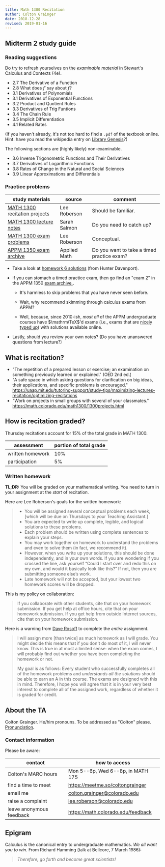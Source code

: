 ```yaml
---
title: Math 1300 Recitation
author: Colton Grainger
date: 2018-12-28
revised: 2019-01-16
---
```


## Midterm 2 study guide

### Reading suggestions

Do try to refresh yourselves on the *examinable material* in Stewart's Calculus and Contexts (4e).

- 2.7 The Derivative of a Function
- 2.8 What does $f'$ say about $f$?
- 3.1 Derivatives of Polynomials
- 3.1 Derivatives of Exponential Functions
- 3.2 Product and Quotient Rules
- 3.3 Derivatives of Trig Funtions
- 3.4 The Chain Rule
- 3.5 Implicit Differentiation
- 4.1 Related Rates

(If you haven't already, it's not too hard to find a `.pdf` of the textbook online. Hint: have you read the wikipedia entry on [Library Genesis](https://en.wikipedia.org/wiki/Library_Genesis)?)

The following sections are (highly likely) non-examinable.

- 3.6 Inverse Trigonometric Functions and Their Derivatives
- 3.7 Derivatives of Logarithmic Functions
- 3.8 Rates of Change in the Natural and Social Sciences
- 3.9 Linear Approximations and Differentials

### Practice problems

study materials | source | comment
--- | --- | ---
[MATH 1300 recitation projects](https://math.colorado.edu/math1300/1300projects.html) | Lee Roberson | Should be familiar.
[ MATH 1300 lecture notes ]( http://math.colorado.edu/~sasa4279/Spring2016_MATH1300-012.html ) | Sarah Salmon | Do you need to catch up?
[ MATH 1300 exam problems ]( https://math.colorado.edu/math1300/1300exams.html ) | Lee Roberson | Conceptual.
[ APPM 1350 exam archive ]( https://www.colorado.edu/amath/academics/exam-archives/appm-1350-exam-archive )  | Applied Math | Do you want to take a timed practice exam?
- Take a look at [homework 6 solutions](https://github.com/coltongrainger/fy19ta/raw/master/2019-02-28-davenport-solutions.pdf) (from Hunter Davenport).

- If you can stomach a timed practice exam, then go find an "exam 2" in the APPM 1350  [ exam archive ]( https://www.colorado.edu/amath/academics/exam-archives/appm-1350-exam-archive ). 

    - It's harmless to skip problems that you have never seen before. 

    - Wait, why recommend skimming through calculus exams from APPM? 
    
    - Well, because, since 2010-ish, *most all* of the APPM undergraduate courses have $\mathrm\TeX$'d exams (i.e., exams that are [nicely typed up](https://en.wikipedia.org/wiki/TeX)) with solutions available online. 

- Lastly, should you review your own notes? (Do you have unanswered questions from lecture?)

## What is recitation?

- "The repetition of a prepared lesson or exercise; an examination on something previously learned or explained." (OED 2nd ed.)
- "A safe space in which asking questions for clarification on big ideas, their applications, and specific problems is encouraged." <https://uaap.mit.edu/tutoring-support/study-tips/maximizing-lectures-recitation/optimizing-recitations>
- "Work on projects in small groups with several of your classmates." <https://math.colorado.edu/math1300/1300projects.html>

## How is recitation graded?

Thursday recitations account for 15% of the total grade in MATH 1300.

assessment | portion of total grade
--- | ---
written homework  | 10%
participation | 5%

### Written homework 

**TL;DR:** You will be graded on your mathematical writing. You need to turn in your assignment at the *start* of recitation.

Here are Lee Roberson's goals for the written homework:

> - You will be assigned several conceptual problems each week, [which will be due on Thursdays to your Teaching Assistant.]
> - You are expected to write up complete, legible, and logical solutions to these problems.
> - Each problem should be written using complete sentences to explain your steps.
> - You may work together on homework to understand the problems and even to solve them (in fact, we recommend it).
> - However, when you write up your solutions, this should be done independently, and in your own words. If you are wondering if you crossed the line, ask yourself “Could I start over and redo this on my own, and would it basically look like this?” If not, then you are submitting someone else’s work.
> - Late homework will not be accepted, but your lowest two homework scores will be dropped.

This is my policy on collaboration:

>  If you collaborate with other students, cite that on your homework submission. If you get help at office hours, cite that on your homework submission. If you get help from outside Internet sources, cite that on your homework submission.

Here is a warning from [Dave Rosoff](https://github.com/daverosoff/Math352ModelCourse/blob/master/M352_S2013_syllabus.tex) to complete the *entire* assignment.

> I will assign more [than twice] as much homework as I will grade. You might decide this means that if you don't do most of it, I will never know. This is true in at most a limited sense: when the exam comes, I will probably find out whether you have been completing the homework or not.
>
> My goal is as follows: Every student who successfully completes all of the homework problems and *understands all the solutions* should be able to earn an A in this course. The exams are designed with this in mind. Therefore, I hope you will agree that it is in your very best interest to complete all of the assigned work, regardless of whether it is graded for credit.

## About the TA

Colton Grainger. He/him pronouns. To be addressed as "Colton" please. [Pronunciation](https://youtu.be/oMFaJDEVHVQ?t=2).

### Contact information

Please be aware: 

contact | how to access
--- | ---
Colton's MARC hours | Mon 5--6p, Wed 6--8p, in MATH 175
find a time to meet | <https://meetme.so/coltongrainger>
email me | [colton.grainger@colorado.edu](mailto:colton.grainger@colorado.edu)
raise a complaint | [lee.roberson@colorado.edu](mailto:lee.roberson@colorado.edu)
leave anonymous feedback | <https://math.colorado.edu/feedback>

<!--
### Student evaluations

Here are select comments from my Fall 2018 evaluations. Following the example set by [Kate Stange](https://math.colorado.edu/~kstange/evals-brown-comments.html) I have included negative comments and tried to give a representative cross-section.

Fall 2018 Sections | Enrolled Students  | Responded Students  | Response Rates
--- | --- | --- | --- | --- | ---
MATH 1300 (008)  | 25  | 21  | 84%
MATH 1300 (023)  | 27  | 20  | 74.07%
MATH 1300 (880)  | 15  | 13  | 86.67%
Overall  | 67  | 54  | 80.6%

> - Colton challenged our knowledge in this class to a very beneficial degree and I don't think any other could replicate that.
> - I appreciate the enthusiasm and love for calculus that you bring into the classroom. You're always willing to politely help out students with questions, and you have the knowledge to give them thorough answers. I realize this is a college course, but your grading also tends to be tough (more applicable at the beginning of the semester, I believe), which can be frustrating when the work is correct but the style is a little off. You're probably preparing us for the test though, which is a fair reason! 
> - Please call on students less in class, I don't think any of us enjoy the surprise, even when we know the material. Having volunteers write their answers up on the chalkboard is a decent way to get the entire class involved though (if you don't put them on the spot)!
> - I did not feel the attendance quizzes were helpful, they were beyond the scope and level of this class and did not serve much purpose for me.

- During the period of recitation, I was challenged by my TA and was answering questions that pushed my limits of how I think about calculus. Any questions I had were answered during this period.
- I appreciate your support to this subject. 
- colton is good in class and knows the material. at times it seems like he's afraid to approach us, we're all human!
- A little bit nervous in front of students. That is comforting to know as a student because there is no superiority complex or power roles. Thus, when he teaches, a student can see him as totally equal.

**Negative.**

- I thought the quizzes for the attendance were so challenging and conceptual that I never knew how to begin answering them and ended up guessing every time. Even though we got the answers I would have learned a lot more if the questions were easier and more relevant to the course.
- Knows the material well, sometimes overcomplicates explanations, be more firm about asking people to come up and explain or asking the LA to do something
- Explained the content very thoroughly with lots of detail. Sometimes his explanations were too intricate and was hard to understand as a student. He is very well knowledged on the content, however.
- way too many terms we didn’t understand which is the worst way possible to teach concepts that are already difficult. Please dumb it down
- I am left more confused each time after I talk to Mr. Grainger
- I did not feel the attendance quizzes were helpful, they were beyond the scope and level of this class and did not serve much purpose for me.
- Dishonest and unfair
-->

## Epigram

Calculus is the canonical entry to undergraduate mathematics. *We all want you to win.* From Richard Hamming (talk at Bellcore, 7 March 1986):

> *Therefore, go forth and become great scientists!*
